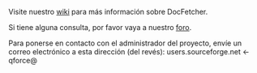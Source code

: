 Visite nuestro [wiki](http://docfetcher.sourceforge.net/wiki/doku.php) para más información sobre DocFetcher.

Si tiene alguna consulta, por favor vaya a nuestro [foro](https://sourceforge.net/projects/docfetcher/forums/forum/702424).

Para ponerse en contacto con el administrador del proyecto, envíe un correo electrónico a esta dirección (del revés):
users.sourceforge.net <- qforce@